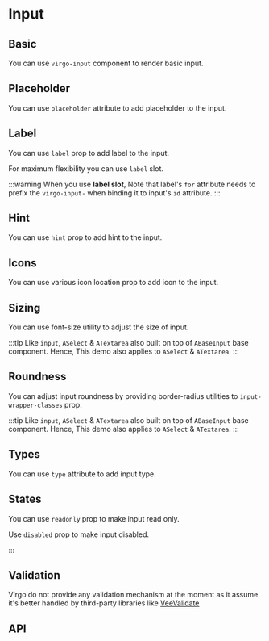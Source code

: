 <script lang="ts" setup>
import api from '@virgo-ui/vue/component-meta/virgo-input.json';
</script>

# Input

<!-- 👉 Basic -->
## Basic

You can use `virgo-input` component to render basic input.

<demo src="../../components/demos/input/DemoInputBasic.vue"/>

## Placeholder

You can use `placeholder` attribute to add placeholder to the input.

<demo src="../../components/demos/input/DemoInputPlaceholder.vue"/>

## Label

You can use `label` prop to add label to the input.

For maximum flexibility you can use `label` slot.

<demo src="../../components/demos/input/DemoInputLabel.vue"/>

:::warning
When you use **label slot**, Note that label's `for` attribute needs to prefix the `virgo-input-` when binding it to input's `id` attribute.
:::

## Hint

You can use `hint` prop to add hint to the input.

<demo src="../../components/demos/input/DemoInputHint.vue"/>

## Icons

You can use various icon location prop to add icon to the input.

<demo src="../../components/demos/input/DemoInputIcons.vue"/>

## Sizing

You can use font-size utility to adjust the size of input.

<demo src="../../components/demos/input/DemoInputSizing.vue"/>

:::tip
Like `input`, `ASelect` & `ATextarea` also built on top of `ABaseInput` base component. Hence, This demo also applies to `ASelect` & `ATextarea`.
:::

## Roundness

You can adjust input roundness by providing border-radius utilities to `input-wrapper-classes` prop.

<demo src="../../components/demos/input/DemoInputRoundness.vue"/>

:::tip
Like `input`, `ASelect` & `ATextarea` also built on top of `ABaseInput` base component. Hence, This demo also applies to `ASelect` & `ATextarea`.
:::

## Types

You can use `type` attribute to add input type.

<demo src="../../components/demos/input/DemoInputTypes.vue"/>

## States

You can use `readonly` prop to make input read only.

Use `disabled` prop to make input disabled.

<demo src="../../components/demos/input/DemoInputStates.vue"/>
:::

## Validation

Virgo do not provide any validation mechanism at the moment as it assume it's better handled by third-party libraries like [VeeValidate](https://vee-validate.logaretm.com/)

<demo src="../../components/demos/input/DemoInputValidation.vue"/>

## API

<Api title="Virgo Input" :api="api"></Api>
